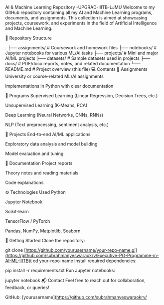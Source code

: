 AI & Machine Learning Repository -UPGRAD-IIITB-LJMU
Welcome to my GitHub repository containing all my AI and Machine Learning programs, documents, and assignments. This collection is aimed at showcasing projects, coursework, and experiments in the field of Artificial Intelligence and Machine Learning.

📁 Repository Structure
 
.
├── assignments/           # Coursework and homework files
├── notebooks/             # Jupyter notebooks for various ML/AI tasks
├── projects/              # Mini and major AI/ML projects
├── datasets/              # Sample datasets used in projects
├── docs/                  # PDF/docx reports, notes, and related documentation
└── README.md              # Project overview (this file)
💻 Contents
🔹 Assignments
University or course-related ML/AI assignments

Implementations in Python with clear documentation

🔹 Programs
Supervised Learning (Linear Regression, Decision Trees, etc.)

Unsupervised Learning (K-Means, PCA)

Deep Learning (Neural Networks, CNNs, RNNs)

NLP (Text preprocessing, sentiment analysis, etc.)

🔹 Projects
End-to-end AI/ML applications

Exploratory data analysis and model building

Model evaluation and tuning

🔹 Documentation
Project reports

Theory notes and reading materials

Code explanations

⚙️ Technologies Used
Python

Jupyter Notebook

Scikit-learn

TensorFlow / PyTorch

Pandas, NumPy, Matplotlib, Seaborn

📌 Getting Started
Clone the repository:

  
git clone [https://github.com/yourusername/your-repo-name.gi](https://github.com/subrahmanyeswaraokrv/Executive-PG-Programme-in-AI-ML-IIITB)t
cd your-repo-name
Install required dependencies:

  
pip install -r requirements.txt
Run Jupyter notebooks:

  
jupyter notebook
📬 Contact
Feel free to reach out for collaboration, feedback, or queries!

GitHub: [yourusername](https://github.com/subrahmanyeswaraokrv/ 
